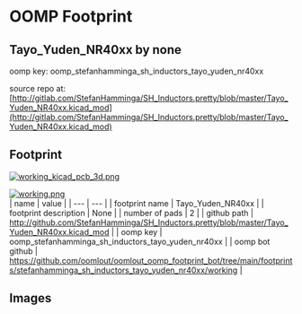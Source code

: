 # OOMP Footprint  
## Tayo_Yuden_NR40xx  by none  
  
oomp key: oomp_stefanhamminga_sh_inductors_tayo_yuden_nr40xx  
  
source repo at: [http://gitlab.com/StefanHamminga/SH_Inductors.pretty/blob/master/Tayo_Yuden_NR40xx.kicad_mod](http://gitlab.com/StefanHamminga/SH_Inductors.pretty/blob/master/Tayo_Yuden_NR40xx.kicad_mod)  
## Footprint  
  
[![working_kicad_pcb_3d.png](working_kicad_pcb_3d_600.png)](working_kicad_pcb_3d.png)  
  
[![working.png](working_600.png)](working.png)  
| name | value | 
| --- | --- | 
| footprint name | Tayo_Yuden_NR40xx | 
| footprint description | None | 
| number of pads | 2 | 
| github path | http://github.com/StefanHamminga/SH_Inductors.pretty/blob/master/Tayo_Yuden_NR40xx.kicad_mod | 
| oomp key | oomp_stefanhamminga_sh_inductors_tayo_yuden_nr40xx | 
| oomp bot github | https://github.com/oomlout/oomlout_oomp_footprint_bot/tree/main/footprints/stefanhamminga_sh_inductors_tayo_yuden_nr40xx/working | 
## Images  
